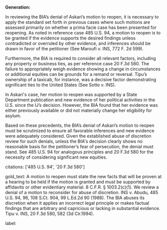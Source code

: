 **Generation:**

In reviewing the BIA’s denial of Askari’s motion to reopen, it is necessary to apply the standard set forth in previous cases where such motions are assessed primarily on whether a prima facie case has been presented for reopening. As noted in reference case 485 U.S. 94, a motion to reopen is to be granted if the evidence supports the desired findings unless contradicted or overruled by other evidence, and inferences should be drawn in favor of the petitioner (See Maroufi v. INS, 772 F. 2d 599). 

Furthermore, the BIA is required to consider all relevant factors, including any property or business ties, as per reference case 20 F.3d 580. The failure to appropriately weigh evidence showing a change in circumstances or additional equities can be grounds for a remand or reversal. Tipu’s ownership of a taxicab, for instance, was a decisive factor demonstrating significant ties to the United States (See Sotto v. INS).

In Askari's case, her motion to reopen was supported by a State Department publication and new evidence of her political activities in the U.S. since the IJ’s decision. However, the BIA found that her evidence was either previously available or did not materially change her eligibility for asylum.

Based on these precedents, the BIA’s denial of Askari’s motion to reopen must be scrutinized to ensure all favorable inferences and new evidence were adequately considered. Given the established abuse of discretion review for such denials, unless the BIA's decision clearly shows no reasonable basis for the petitioner’s fear of persecution, the denial must stand. See 485 U.S. 94 for analogous principles and 20 F.3d 580 for the necessity of considering significant new equities.

citations: ['485 U.S. 94', '20 F.3d 580']

gold_text: A motion to reopen must state the new facts that will be proven at a hearing to be held if the motion is granted and must be supported by affidavits or other evidentiary material. 8 C.F.R. § 1003.2(c)(1). We review a denial of a motion to reconsider for abuse of discretion. INS v. Abudu, 485 U.S. 94, 96, 108 S.Ct. 904, 99 L.Ed.2d 90 (1988). The BIA abuses its discretion when it applies an incorrect legal principle or makes factual findings that are arbitrary and capricious or lacking in substantial evidence. Tipu v. INS, 20 F.3d 580, 582 (3d Cir.1994).

label: 